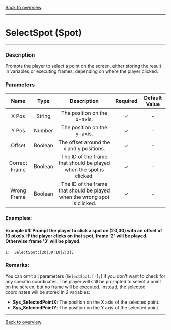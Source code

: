 [Back to overview](index.md)

---
# SelectSpot (Spot)
---
### Description
Prompts the player to select a point on the screen, either storing the result in variables or executing frames, depending on where the player clicked.

### Parameters

|Name|Type|Description|Required|Default Value|
|:---:|:---:|:---:|:---:|:---:|
|X Pos|String|The position on the x-axis.|✓|-|
|Y Pos|Number|The position on the y-axis.|✓|-|
|Offset|Boolean|The offset around the x and y positions.|✓|-|
|Correct Frame|Boolean|The ID of the frame that should be played when the spot is clicked.|✓|-|
|Wrong Frame|Boolean|The ID of the frame that should be played when the wrong spot is clicked.|✓|-|

### Examples:
#### Example #1: Prompt the player to click a spot on (20,30) with an offset of 10 pixels. If the player clicks on that spot, frame '2' will be played. Otherwise frame '3' will be played.
```
1:  SelectSpot:[20|30|10|2|3];
```

### Remarks:
You can omit all parameters (`SelectSpot:[-];`) if you don't want to check for any specific coordinates. The player will still be prompted to select a point on the screen, but no frame will be executed. Instead, the selected coordinates will be stored in 2 variables:
- **Sys_SelectedPointX**: The position on the X axis of the selected point.
- **Sys_SelectedPointY**: The position on the Y axis of the selected point.

---
[Back to overview](index.md)